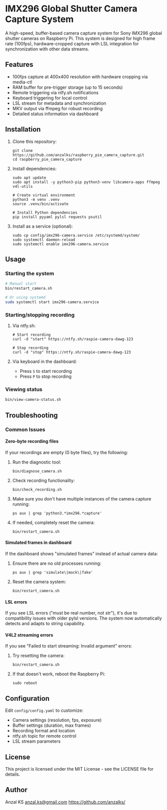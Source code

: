 # IMX296 Global Shutter Camera Capture System

A high-speed, buffer-based camera capture system for Sony IMX296 global shutter cameras on Raspberry Pi. This system is designed for high frame rate (100fps), hardware-cropped capture with LSL integration for synchronization with other data streams.

## Features

- 100fps capture at 400x400 resolution with hardware cropping via media-ctl
- RAM buffer for pre-trigger storage (up to 15 seconds)
- Remote triggering via ntfy.sh notifications
- Keyboard triggering for local control
- LSL stream for metadata and synchronization
- MKV output via ffmpeg for robust recording
- Detailed status information via dashboard

## Installation

1. Clone this repository:
   ```
   git clone https://github.com/anzalks/raspberry_pie_camera_capture.git
   cd raspberry_pie_camera_capture
   ```

2. Install dependencies:
   ```
   sudo apt update
   sudo apt install -y python3-pip python3-venv libcamera-apps ffmpeg v4l-utils

   # Create virtual environment
   python3 -m venv .venv
   source .venv/bin/activate
   
   # Install Python dependencies
   pip install pyyaml pylsl requests psutil
   ```

3. Install as a service (optional):
   ```
   sudo cp config/imx296-camera.service /etc/systemd/system/
   sudo systemctl daemon-reload
   sudo systemctl enable imx296-camera.service
   ```

## Usage

### Starting the system

```bash
# Manual start
bin/restart_camera.sh

# Or using systemd
sudo systemctl start imx296-camera.service
```

### Starting/stopping recording

1. Via ntfy.sh:
   ```
   # Start recording
   curl -d "start" https://ntfy.sh/raspie-camera-dawg-123
   
   # Stop recording
   curl -d "stop" https://ntfy.sh/raspie-camera-dawg-123
   ```

2. Via keyboard in the dashboard:
   - Press `S` to start recording
   - Press `P` to stop recording

### Viewing status

```bash
bin/view-camera-status.sh
```

## Troubleshooting

### Common Issues

#### Zero-byte recording files

If your recordings are empty (0 byte files), try the following:

1. Run the diagnostic tool:
   ```
   bin/diagnose_camera.sh
   ```

2. Check recording functionality:
   ```
   bin/check_recording.sh
   ```

3. Make sure you don't have multiple instances of the camera capture running:
   ```
   ps aux | grep 'python3.*imx296.*capture'
   ```

4. If needed, completely reset the camera:
   ```
   bin/restart_camera.sh
   ```

#### Simulated frames in dashboard

If the dashboard shows "simulated frames" instead of actual camera data:

1. Ensure there are no old processes running:
   ```
   ps aux | grep 'simulate\|mock\|fake'
   ```

2. Reset the camera system:
   ```
   bin/restart_camera.sh
   ```

#### LSL errors

If you see LSL errors ("must be real number, not str"), it's due to compatibility issues with older pylsl versions. The system now automatically detects and adapts to string capability.

#### V4L2 streaming errors

If you see "Failed to start streaming: Invalid argument" errors:

1. Try resetting the camera:
   ```
   bin/restart_camera.sh
   ```

2. If that doesn't work, reboot the Raspberry Pi:
   ```
   sudo reboot
   ```

## Configuration

Edit `config/config.yaml` to customize:

- Camera settings (resolution, fps, exposure)
- Buffer settings (duration, max frames)
- Recording format and location
- ntfy.sh topic for remote control
- LSL stream parameters

## License

This project is licensed under the MIT License - see the LICENSE file for details.

## Author

Anzal KS <anzal.ks@gmail.com>
https://github.com/anzalks/ 